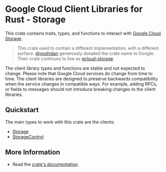 # Google Cloud Client Libraries for Rust - Storage

This crate contains traits, types, and functions to interact with
[Google Cloud Storage].

> This crate used to contain a different implementation, with a different
> surface. [@yoshidan](https://github.com/yoshidan) generously donated the crate
> name to Google. Their crate continues to live as [gcloud-storage].

The client library types and functions are stable and not expected to change.
Please note that Google Cloud services do change from time to time. The client
libraries are designed to preserve backwards compatibility when the service
changes in compatible ways. For example, adding RPCs, or fields to messages
should not introduce breaking changes to the client libraries.

## Quickstart

The main types to work with this crate are the clients:

* [Storage]
* [StorageControl]

## More Information

- Read the [crate's documentation](https://docs.rs/google-cloud-storage/latest/google-cloud-storage)

[gcloud-storage]: https://crates.io/crates/gcloud-storage
[google cloud storage]: https://cloud.google.com/storage
[storage]: https://docs.rs/google-cloud-storage/latest/google_cloud_storage/client/struct.Storage.html
[storagecontrol]: https://docs.rs/google-cloud-storage/latest/google_cloud_storage/client/struct.StorageControl.html
